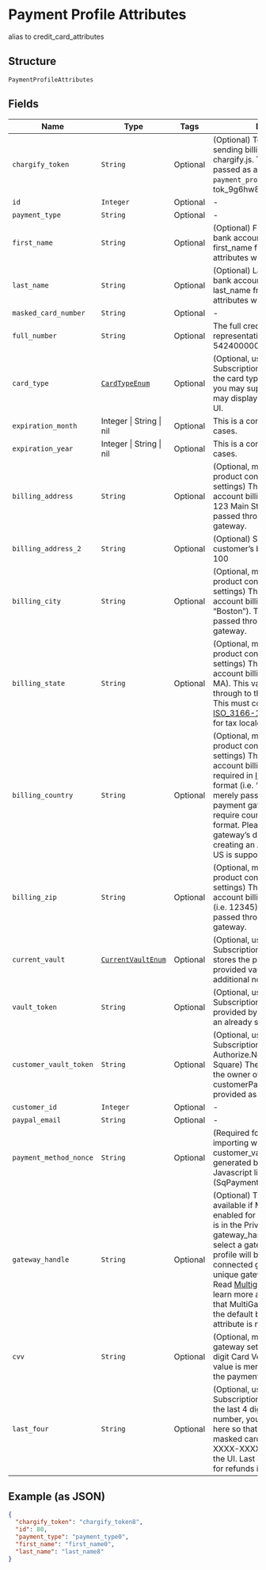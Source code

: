 
# Payment Profile Attributes

alias to credit_card_attributes

## Structure

`PaymentProfileAttributes`

## Fields

| Name | Type | Tags | Description |
|  --- | --- | --- | --- |
| `chargify_token` | `String` | Optional | (Optional) Token received after sending billing informations using chargify.js. This token must be passed as a sole attribute of `payment_profile_attributes` (i.e. tok_9g6hw85pnpt6knmskpwp4ttt) |
| `id` | `Integer` | Optional | - |
| `payment_type` | `String` | Optional | - |
| `first_name` | `String` | Optional | (Optional) First name on card or bank account. If omitted, the first_name from customer attributes will be used. |
| `last_name` | `String` | Optional | (Optional) Last name on card or bank account. If omitted, the last_name from customer attributes will be used. |
| `masked_card_number` | `String` | Optional | - |
| `full_number` | `String` | Optional | The full credit card number (string representation, i.e. 5424000000000015) |
| `card_type` | [`CardTypeEnum`](../../doc/models/card-type-enum.md) | Optional | (Optional, used only for Subscription Import) If you know the card type (i.e. Visa, MC, etc) you may supply it here so that we may display the card type in the UI. |
| `expiration_month` | Integer \| String \| nil | Optional | This is a container for one-of cases. |
| `expiration_year` | Integer \| String \| nil | Optional | This is a container for one-of cases. |
| `billing_address` | `String` | Optional | (Optional, may be required by your product configuration or gateway settings) The credit card or bank account billing street address (i.e. 123 Main St.). This value is merely passed through to the payment gateway. |
| `billing_address_2` | `String` | Optional | (Optional) Second line of the customer’s billing address i.e. Apt. 100 |
| `billing_city` | `String` | Optional | (Optional, may be required by your product configuration or gateway settings) The credit card or bank account billing address city (i.e. “Boston”). This value is merely passed through to the payment gateway. |
| `billing_state` | `String` | Optional | (Optional, may be required by your product configuration or gateway settings) The credit card or bank account billing address state (i.e. MA). This value is merely passed through to the payment gateway. This must conform to the [ISO_3166-1](https://en.wikipedia.org/wiki/ISO_3166-1#Current_codes) in order to be valid for tax locale purposes. |
| `billing_country` | `String` | Optional | (Optional, may be required by your product configuration or gateway settings) The credit card or bank account billing address country, required in [ISO_3166-1 alpha-2](https://en.wikipedia.org/wiki/ISO_3166-1_alpha-2) format (i.e. “US”). This value is merely passed through to the payment gateway. Some gateways require country codes in a specific format. Please check your gateway’s documentation. If creating an ACH subscription, only US is supported at this time. |
| `billing_zip` | `String` | Optional | (Optional, may be required by your product configuration or gateway settings) The credit card or bank account billing address zip code (i.e. 12345). This value is merely passed through to the payment gateway. |
| `current_vault` | [`CurrentVaultEnum`](../../doc/models/current-vault-enum.md) | Optional | (Optional, used only for Subscription Import) The vault that stores the payment profile with the provided vault_token. see additional notes on Braintree Blue |
| `vault_token` | `String` | Optional | (Optional, used only for Subscription Import) The “token” provided by your vault storage for an already stored payment profile |
| `customer_vault_token` | `String` | Optional | (Optional, used only for Subscription Import) (only for Authorize.Net CIM storage or Square) The customerProfileId for the owner of the customerPaymentProfileId provided as the vault_token |
| `customer_id` | `Integer` | Optional | - |
| `paypal_email` | `String` | Optional | - |
| `payment_method_nonce` | `String` | Optional | (Required for Square unless importing with vault_token and customer_vault_token) The nonce generated by the Square Javascript library (SqPaymentForm) |
| `gateway_handle` | `String` | Optional | (Optional) This attribute is only available if MultiGateway feature is enabled for your Site. This feature is in the Private Beta currently. gateway_handle is used to directly select a gateway where a payment profile will be stored in. Every connected gateway must have a unique gateway handle specified. Read [Multigateway description](https://chargify.zendesk.com/hc/en-us/articles/4407761759643#connecting-with-multiple-gateways) to learn more about new concepts that MultiGateway introduces and the default behavior when this attribute is not passed. |
| `cvv` | `String` | Optional | (Optional, may be required by your gateway settings) The 3- or 4-digit Card Verification Value. This value is merely passed through to the payment gateway. |
| `last_four` | `String` | Optional | (Optional, used only for Subscription Import) If you have the last 4 digits of the credit card number, you may supply them here so that we may create a masked card number (i.e. XXXX-XXXX-XXXX-1234) for display in the UI. Last 4 digits are required for refunds in Auth.Net. |

## Example (as JSON)

```json
{
  "chargify_token": "chargify_token8",
  "id": 80,
  "payment_type": "payment_type0",
  "first_name": "first_name0",
  "last_name": "last_name8"
}
```

